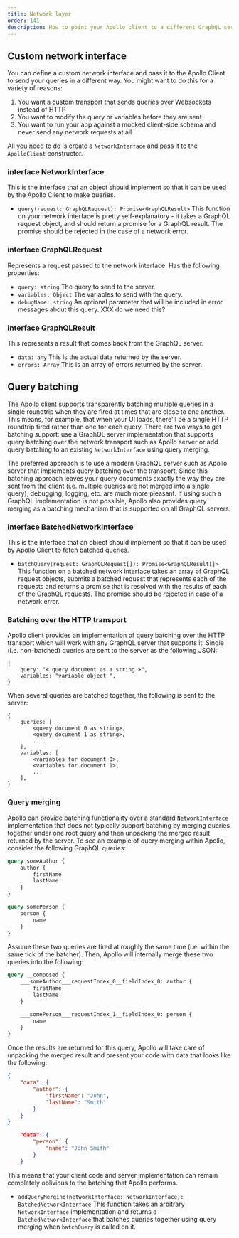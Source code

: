 ```yaml
---
title: Network layer
order: 141
description: How to point your Apollo client to a different GraphQL server, or use a totally different protocol.
---
```


<h2 id="custom-network-interface">Custom network interface</h2>

You can define a custom network interface and pass it to the Apollo Client to send your queries in a different way. You might want to do this for a variety of reasons:

1. You want a custom transport that sends queries over Websockets instead of HTTP
2. You want to modify the query or variables before they are sent
3. You want to run your app against a mocked client-side schema and never send any network requests at all

All you need to do is create a `NetworkInterface` and pass it to the `ApolloClient` constructor.

<h3 id="NetworkInterface">interface NetworkInterface</h3>

This is the interface that an object should implement so that it can be used by the Apollo Client to make queries.

- `query(request: GraphQLRequest): Promise<GraphQLResult>` This function on your network interface is pretty self-explanatory - it takes a GraphQL request object, and should return a promise for a GraphQL result. The promise should be rejected in the case of a network error.

<h3 id="GraphQLRequest">interface GraphQLRequest</h3>

Represents a request passed to the network interface. Has the following properties:

- `query: string` The query to send to the server.
- `variables: Object` The variables to send with the query.
- `debugName: string` An optional parameter that will be included in error messages about this query. XXX do we need this?

<h3 id="GraphQLResult">interface GraphQLResult</h3>

This represents a result that comes back from the GraphQL server.

- `data: any` This is the actual data returned by the server.
- `errors: Array` This is an array of errors returned by the server.

<h2 id="query-batching">Query batching</h2>

The Apollo client supports transparently batching multiple queries in a single roundtrip when they are fired at times that are close to one another. This means, for example, that when your UI loads, there'll be a single HTTP roundtrip fired rather than one for each query. There are two ways to get batching support: use a GraphQL server implementation that supports query batching over the network transport such as Apollo server or add query batching to an existing `NetworkInterface` using query merging.

The preferred approach is to use a modern GraphQL server such as Apollo server that implements query batching over the transport. Since this batching approach leaves your query documents exactly the way they are sent from the client (i.e. multiple queries are not merged into a single query), debugging, logging, etc. are much more pleasant. If using such a GraphQL implementation is not possible, Apollo also provides query merging as a batching mechanism that is supported on all GraphQL servers.

<h3 id="BatchedNetworkInterface">interface BatchedNetworkInterface</h3>

This is the interface that an object should implement so that it can be used by Apollo Client to fetch batched queries.

- `batchQuery(request: GraphQLRequest[]): Promise<GraphQLResult[]>` This function on a batched network interface takes an array of GraphQL request objects, submits a batched request that represents each of the requests and returns a promise that is resolved with the results of each of the GraphQL requests. The promise should be rejected in case of a network error.

<h3 id="TransportBatching">Batching over the HTTP transport</h3>

Apollo client provides an implementation of query batching over the HTTP transport which will work with any GraphQL server that supports it. Single (i.e. non-batched) queries are sent to the server as the following JSON:

```
{
    query: "< query document as a string >",
    variables: "variable object ",
}
```

When several queries are batched together, the following is sent to the server:

```
{
    queries: [
        <query document 0 as string>,
        <query document 1 as string>,
        ...
    ],
    variables: [
        <variables for document 0>,
        <variables for document 1>,
        ...
    ],
}
```

<h3 id="QueryMerging">Query merging</h3>

Apollo can provide batching functionality over a standard `NetworkInterface` implementation that does not typically support batching by merging queries together under one root query and then unpacking the merged result returned by the server. To see an example of query merging within Apollo, consider the following GraphQL queries:

```graphql
query someAuthor {
    author {
        firstName
        lastName
    }
}
```

```graphql
query somePerson {
    person {
        name
    }
}
```

Assume these two queries are fired at roughly the same time (i.e. within the same tick of the batcher). Then, Apollo will internally merge these two queries into the following:

```graphql
query __composed {
    ___someAuthor___requestIndex_0__fieldIndex_0: author {
        firstName
        lastName
    }

    ___somePerson___requestIndex_1__fieldIndex_0: person {
        name
    }
}
```

Once the results are returned for this query, Apollo will take care of unpacking the merged result and present your code with data that looks like the following:

```json
{
    "data": {
        "author": {
            "firstName": "John",
            "lastName": "Smith"
        }
    }
}
```

```json
    "data": {
        "person": {
            "name": "John Smith"
        }
    }
```

This means that your client code and server implementation can remain completely oblivious to the batching that Apollo performs.

- `addQueryMerging(networkInterface: NetworkInterface): BatchedNetworkInterface` This function takes an arbitrary `NetworkInterface` implementation and returns a `BatchedNetworkInterface` that batches queries together using query merging when `batchQuery` is called on it.
